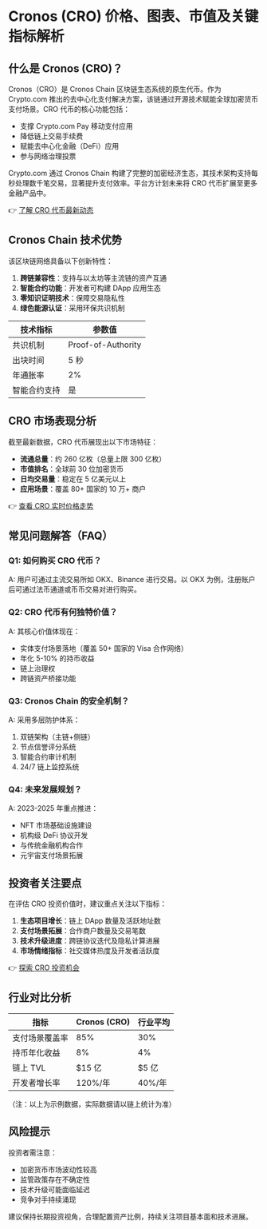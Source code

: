 # Cronos (CRO) 价格、图表、市值及关键指标解析

## 什么是 Cronos (CRO)？

Cronos（CRO）是 Cronos Chain 区块链生态系统的原生代币。作为 Crypto.com 推出的去中心化支付解决方案，该链通过开源技术赋能全球加密货币支付场景。CRO 代币的核心功能包括：

- 支撑 Crypto.com Pay 移动支付应用
- 降低链上交易手续费
- 赋能去中心化金融（DeFi）应用
- 参与网络治理投票

Crypto.com 通过 Cronos Chain 构建了完整的加密经济生态，其技术架构支持每秒处理数千笔交易，显著提升支付效率。平台方计划未来将 CRO 代币扩展至更多金融产品中。

👉 [了解 CRO 代币最新动态](https://bit.ly/okx_welcome)

## Cronos Chain 技术优势

该区块链网络具备以下创新特性：

1. **跨链兼容性**：支持与以太坊等主流链的资产互通
2. **智能合约功能**：开发者可构建 DApp 应用生态
3. **零知识证明技术**：保障交易隐私性
4. **绿色能源认证**：采用环保共识机制

| 技术指标         | 参数值          |
|------------------|-----------------|
| 共识机制         | Proof-of-Authority|
| 出块时间         | 5 秒            |
| 年通胀率         | 2%              |
| 智能合约支持     | 是              |

## CRO 市场表现分析

截至最新数据，CRO 代币展现出以下市场特征：

- **流通总量**：约 260 亿枚（总量上限 300 亿枚）
- **市值排名**：全球前 30 位加密货币
- **日均交易量**：稳定在 5 亿美元以上
- **应用场景**：覆盖 80+ 国家的 10 万+ 商户

👉 [查看 CRO 实时价格走势](https://bit.ly/okx_welcome)

## 常见问题解答（FAQ）

### Q1: 如何购买 CRO 代币？
A: 用户可通过主流交易所如 OKX、Binance 进行交易。以 OKX 为例，注册账户后可通过法币通道或币币交易对进行购买。

### Q2: CRO 代币有何独特价值？
A: 其核心价值体现在：
- 实体支付场景落地（覆盖 50+ 国家的 Visa 合作网络）
- 年化 5-10% 的持币收益
- 链上治理权
- 跨链资产桥接功能

### Q3: Cronos Chain 的安全机制？
A: 采用多层防护体系：
1. 双链架构（主链+侧链）
2. 节点信誉评分系统
3. 智能合约审计机制
4. 24/7 链上监控系统

### Q4: 未来发展规划？
A: 2023-2025 年重点推进：
- NFT 市场基础设施建设
- 机构级 DeFi 协议开发
- 与传统金融机构合作
- 元宇宙支付场景拓展

## 投资者关注要点

在评估 CRO 投资价值时，建议重点关注以下指标：

1. **生态项目增长**：链上 DApp 数量及活跃地址数
2. **支付场景拓展**：合作商户数量及交易笔数
3. **技术升级进度**：跨链协议迭代及隐私计算进展
4. **市场情绪指标**：社交媒体热度及开发者活跃度

👉 [探索 CRO 投资机会](https://bit.ly/okx_welcome)

## 行业对比分析

| 指标         | Cronos (CRO)   | 行业平均       |
|--------------|----------------|----------------|
| 支付场景覆盖率 | 85%            | 30%            |
| 持币年化收益   | 8%             | 4%             |
| 链上 TVL       | $15 亿         | $5 亿          |
| 开发者增长率   | 120%/年        | 40%/年         |

（注：以上为示例数据，实际数据请以链上统计为准）

## 风险提示

投资者需注意：
- 加密货币市场波动性较高
- 监管政策存在不确定性
- 技术升级可能面临延迟
- 竞争对手持续涌现

建议保持长期投资视角，合理配置资产比例，持续关注项目基本面和技术进展。
